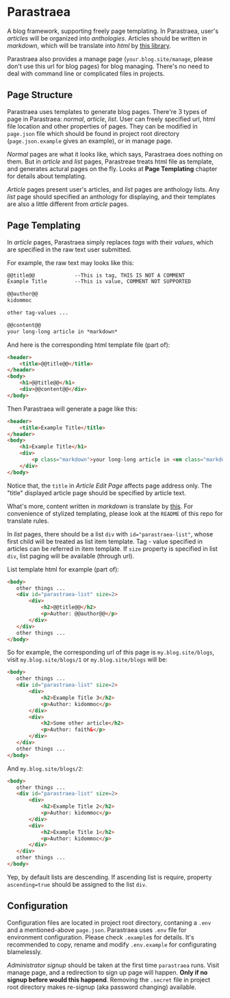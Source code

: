 # Parastraea

A blog framework, supporting freely page templating. In Parastraea, user's *articles* will be organized into *anthologies*. Articles should be written in *markdown*, which will be translate into *html* by [this library](https://github.com/kidommoc/md2h5).

Parastraea also provides a manage page (`your.blog.site/manage`, please don't use this url for blog pages) for blog managing. There's no need to deal with command line or complicated files in projects.

## Page Structure

Parastraea uses templates to generate blog pages. There're 3 types of page in Parastraea: *normal*, *article*, *list*. User can freely specified url, html file location and other properties of pages. They can be modified in `page.json` file which should be found in project root directory (`page.json.example` gives an example), or in manage page.

*Normal* pages are what it looks like, which says, Parastraea does nothing on them. But in *article* and *list* pages, Parastreae treats html file as template, and generates actural pages on the fly. Looks at **Page Templating** chapter for details about templating.

*Article* pages present user's articles, and *list* pages are anthology lists. Any *list* page should specified an anthology for displaying, and their templates are also a little different from *article* pages.

## Page Templating

In *article* pages, Parastraea simply replaces *tags* with their *values*, which are specified in the raw text user submitted.

For example, the raw text may looks like this:

```markdown
@@title@@             --This is tag, THIS IS NOT A COMMENT
Example Title         --This is value, COMMENT NOT SUPPORTED

@@author@@
kidommoc

other tag-values ...

@@content@@
your long-long article in *markdown*
```

And here is the corresponding html template file (part of):

```html
<header>
    <title>@@title@@</title>
</header>
<body>
    <h1>@@title@@</h1>
    <div>@@content@@</div>
</body>
```

Then Parastraea will generate a page like this:

```html
<header>
    <title>Example Title</title>
</header>
<body>
    <h1>Example Title</h1>
    <div>
        <p class="markdown">your long-long article in <em class="markdown">markdown</em></p>
    </div>
</body>
```

Notice that, the `title` in *Article Edit Page* affects page address only. The "title" displayed article page should be specified by article text.

What's more, content written in *markdown* is translate by [this](https://github.com/kidommoc/md2h5). For convenience of stylized templating, please look at the `README` of this repo for translate rules.

In *list* pages, there should be a list `div` with `id="parastraea-list"`, whose first child will be treated as list item template. Tag - value specified in articles can be referred in item template. If `size` property is specified in list `div`, list paging will be available (through url).

List template html for example (part of):

 ```html
 <body>
    other things ...
    <div id="parastraea-list" size=2>
        <div>
            <h2>@@title@@</h2>
            <p>Author: @@author@@</p>
        </div>
    </div>
    other things ...
</body>
 ```

 So for example, the corresponding url of this page is `my.blog.site/blogs`, visit `my.blog.site/blogs/1` or `my.blog.site/blogs` will be:

 ```html
 <body>
    other things ...
    <div id="parastraea-list" size=2>
        <div>
            <h2>Example Title 3</h2>
            <p>Author: kidommoc</p>
        </div>
        <div>
            <h2>Some other article</h2>
            <p>Author: faith&</p>
        </div>
    </div>
    other things ...
</body>
 ```

And `my.blog.site/blogs/2`:

 ```html
 <body>
    other things ...
    <div id="parastraea-list" size=2>
        <div>
            <h2>Example Title 2</h2>
            <p>Author: kidommoc</p>
        </div>
        <div>
            <h2>Example Title 1</h2>
            <p>Author: kidommoc</p>
        </div>
    </div>
    other things ...
</body>
 ```

 Yep, by default lists are descending. If ascending list is require, property `ascending=true` should be assigned to the list `div`.

## Configuration

Configuration files are located in project root directory, contaning a `.env` and a mentioned-above `page.json`. Parastraea uses `.env` file for environment configuration. Please check `.example`s for details. It's recommended to copy, rename and modify `.env.example` for configurating blamelessly.

*Administrator signup* should be taken at the first time `parastraea` runs. Visit manage page, and a redirection to sign up page will happen. **Only if no signup before would this happend**. Removing the `.secret` file in project root directory makes re-signup (aka password changing) available.
